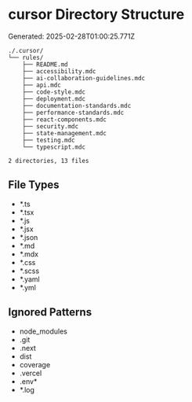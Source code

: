 # cursor Directory Structure
Generated: 2025-02-28T01:00:25.771Z

```
./.cursor/
└── rules/
    ├── README.md
    ├── accessibility.mdc
    ├── ai-collaboration-guidelines.mdc
    ├── api.mdc
    ├── code-style.mdc
    ├── deployment.mdc
    ├── documentation-standards.mdc
    ├── performance-standards.mdc
    ├── react-components.mdc
    ├── security.mdc
    ├── state-management.mdc
    ├── testing.mdc
    └── typescript.mdc

2 directories, 13 files

```

## File Types
- *.ts
- *.tsx
- *.js
- *.jsx
- *.json
- *.md
- *.mdx
- *.css
- *.scss
- *.yaml
- *.yml

## Ignored Patterns
- node_modules
- .git
- .next
- dist
- coverage
- .vercel
- .env*
- *.log
